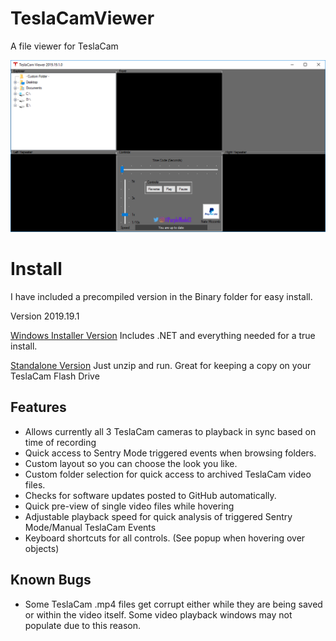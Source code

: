 # TeslaCamViewer
A file viewer for TeslaCam


![TeslaCamViewer](https://github.com/NateMccomb/TeslaCamViewer/blob/master/TeslaCam%20Viewer/Resources/TeslaCamViewer-2019.19.1.png)

Install
======================================
I have included a precompiled version in the Binary folder for easy install.

Version 2019.19.1

[Windows Installer Version](Binary/Installer-TeslaCamerViewer-2019.19.1.zip) Includes .NET and everything needed for a true install.

[Standalone Version](Binary/Standalone-TeslaCamViewer-2019.19.1.zip) Just unzip and run. Great for keeping a copy on your TeslaCam Flash Drive


Features
--------
* Allows currently all 3 TeslaCam cameras to playback in sync based on time of recording
* Quick access to Sentry Mode triggered events when browsing folders.
* Custom layout so you can choose the look you like. 
* Custom folder selection for quick access to archived TeslaCam video files.
* Checks for software updates posted to GitHub automatically.
* Quick pre-view of single video files while hovering
* Adjustable playback speed for quick analysis of triggered Sentry Mode/Manual TeslaCam Events
* Keyboard shortcuts for all controls.  (See popup when hovering over objects)



Known Bugs
-------
* Some TeslaCam .mp4 files get corrupt either while they are being saved or within the video itself. Some video playback windows may not populate due to this reason. 
